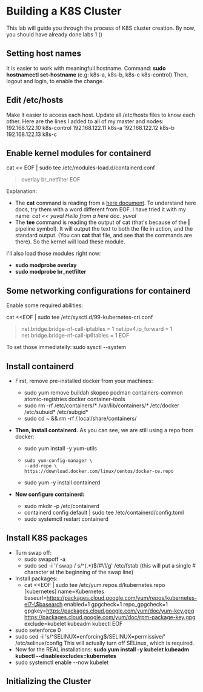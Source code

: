 # Building a K8S Cluster

This lab will guide you through the process of K8S cluster creation.
By now, you should have already done labs 1 ()

## Setting host names
It is easier to work with meaningfull hostname.
Command:
  **sudo hostnamectl set-hostname <host-name>**  (e.g: k8s-a, k8s-b, k8s-c k8s-control)
Then, logout and login, to enable the change.

## Edit /etc/hosts

Make it easier to access each host.
Update all /etc/hosts files to know each other.
Here are the lines I added to all of my master and nodes:
192.168.122.10 k8s-control
192.168.122.11 k8s-a
192.168.122.12 k8s-b
192.168.122.13 k8s-c

## Enable kernel modules for containerd

cat << EOF | sudo tee /etc/modules-load.d/containerd.conf
> overlay
> br_netfilter
> EOF

Explanation:
- The **cat** command is reading from a [here document](https://tldp.org/LDP/abs/html/here-docs.html).
To understand here docs, try them with a word different from EOF.
I have tried it with my name:
*cat << yuval
Hello
from a
here doc.
yuval*
- The **tee** command is reading the output of cat (that's because of the **|** pipeline symbol).
It will output the text to both the file in action, and the standard output.
(You can **cat** that file, and see that the commands are there).
So the kernel will load these module.

I'll also load those modules right now:
- **sudo modprobe overlay**
- **sudo modprobe br_netfilter**

## Some networking configurations for containerd

Enable some required abilities:

cat <<EOF | sudo tee /etc/sysctl.d/99-kubernetes-cri.conf
> net.bridge.bridge-nf-call-iptables = 1
> net.ipv4.ip_forward = 1
> net.bridge.bridge-nf-call-ip6tables = 1
> EOF

To set those immediatelly:
sudo sysctl --system

## Install containerd

- First, remove pre-installed docker from your machines:
  - sudo yum remove buildah skopeo podman containers-common atomic-registries docker container-tools
  - sudo rm -rf /etc/containers/* /var/lib/containers/* /etc/docker /etc/subuid* /etc/subgid*
  - sudo cd ~ && rm -rf /.local/share/containers/
- **Then, install containerd.**
    As you can see, we are still using a repo from docker:
  - sudo yum install -y yum-utils
  - ```
    sudo yum-config-manager \
    --add-repo \
    https://download.docker.com/linux/centos/docker-ce.repo
    ```
  - sudo yum -y install containerd

- **Now configure containerd:**
  - sudo mkdir -p /etc/containerd
  - containerd config default | sudo tee /etc/containerd/config.toml
  - sudo systemctl restart containerd

## Install K8S packages

- Turn swap off:
  - sudo swapoff -a
  - sudo sed -i '/ swap / s/^\(.*\)$/#\1/g' /etc/fstab
  (this will put a single # character at the beginning of the swap line)
- Install packages:
  - cat <<EOF | sudo tee /etc/yum.repos.d/kubernetes.repo
[kubernetes]
name=Kubernetes
baseurl=https://packages.cloud.google.com/yum/repos/kubernetes-el7-\$basearch
enabled=1
gpgcheck=1
repo_gpgcheck=1
gpgkey=https://packages.cloud.google.com/yum/doc/yum-key.gpg https://packages.cloud.google.com/yum/doc/rpm-package-key.gpg
exclude=kubelet kubeadm kubectl
EOF
- sudo setenforce 0
- sudo sed -i 's/^SELINUX=enforcing$/SELINUX=permissive/' /etc/selinux/config
  This will actually turn off SELinux, which is required.
- Now for the REAL installations:
  **sudo yum install -y kubelet kubeadm kubectl --disableexcludes=kubernetes**
- sudo systemctl enable --now kubelet


## Initializing the Cluster

